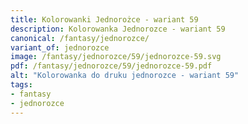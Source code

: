 ```yaml
---
title: Kolorowanki Jednorożce - wariant 59
description: Kolorowanka Jednorozce - wariant 59
canonical: /fantasy/jednorozce/
variant_of: jednorozce
image: /fantasy/jednorozce/59/jednorozce-59.svg
pdf: /fantasy/jednorozce/59/jednorozce-59.pdf
alt: "Kolorowanka do druku jednorozce - wariant 59"
tags:
- fantasy
- jednorozce
---
```

